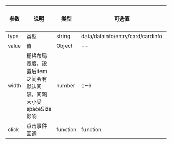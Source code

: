 |参数|说明|类型|可选值|默认值|
|----|----|----|----|----|
|type|类型|string|data/datainfo/entry/card/cardinfo|--|
|value|值|Object|--|null|
|width|栅格布局宽度，设置后item之间会有默认间隔，间隔大小受spaceSize 影响|number|1~6|null|
|click|点击事件回调|function|function|null|
